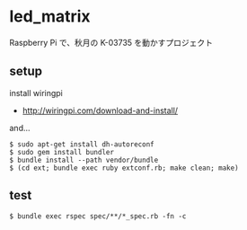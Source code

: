 led_matrix
==========

Raspberry Pi で、秋月の K-03735 を動かすプロジェクト

## setup

install wiringpi

- http://wiringpi.com/download-and-install/

and...

    $ sudo apt-get install dh-autoreconf
    $ sudo gem install bundler
    $ bundle install --path vendor/bundle
    $ (cd ext; bundle exec ruby extconf.rb; make clean; make)

## test

    $ bundle exec rspec spec/**/*_spec.rb -fn -c
